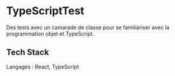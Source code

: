 # TypeScriptTest

Des tests avec un camarade de classe pour se familiariser avec la programmation objet et TypeScript.


## Tech Stack

Langages : React, TypeScript

